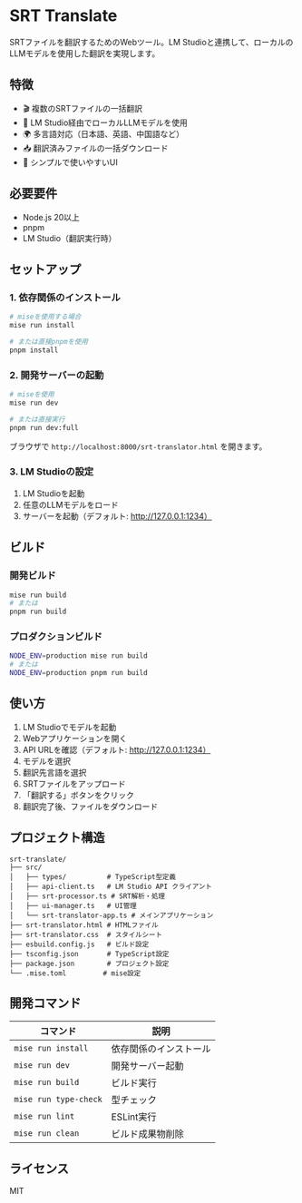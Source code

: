 # SRT Translate

SRTファイルを翻訳するためのWebツール。LM Studioと連携して、ローカルのLLMモデルを使用した翻訳を実現します。

## 特徴

- 🎬 複数のSRTファイルの一括翻訳
- 🤖 LM Studio経由でローカルLLMモデルを使用
- 🌍 多言語対応（日本語、英語、中国語など）
- 📥 翻訳済みファイルの一括ダウンロード
- 🎨 シンプルで使いやすいUI

## 必要要件

- Node.js 20以上
- pnpm
- LM Studio（翻訳実行時）

## セットアップ

### 1. 依存関係のインストール

```bash
# miseを使用する場合
mise run install

# または直接pnpmを使用
pnpm install
```

### 2. 開発サーバーの起動

```bash
# miseを使用
mise run dev

# または直接実行
pnpm run dev:full
```

ブラウザで `http://localhost:8000/srt-translator.html` を開きます。

### 3. LM Studioの設定

1. LM Studioを起動
2. 任意のLLMモデルをロード
3. サーバーを起動（デフォルト: http://127.0.0.1:1234）

## ビルド

### 開発ビルド

```bash
mise run build
# または
pnpm run build
```

### プロダクションビルド

```bash
NODE_ENV=production mise run build
# または
NODE_ENV=production pnpm run build
```

## 使い方

1. LM Studioでモデルを起動
2. Webアプリケーションを開く
3. API URLを確認（デフォルト: http://127.0.0.1:1234）
4. モデルを選択
5. 翻訳先言語を選択
6. SRTファイルをアップロード
7. 「翻訳する」ボタンをクリック
8. 翻訳完了後、ファイルをダウンロード

## プロジェクト構造

```
srt-translate/
├── src/
│   ├── types/          # TypeScript型定義
│   ├── api-client.ts   # LM Studio API クライアント
│   ├── srt-processor.ts # SRT解析・処理
│   ├── ui-manager.ts   # UI管理
│   └── srt-translator-app.ts # メインアプリケーション
├── srt-translator.html # HTMLファイル
├── srt-translator.css  # スタイルシート
├── esbuild.config.js   # ビルド設定
├── tsconfig.json       # TypeScript設定
├── package.json        # プロジェクト設定
└── .mise.toml         # mise設定
```

## 開発コマンド

| コマンド | 説明 |
|---------|------|
| `mise run install` | 依存関係のインストール |
| `mise run dev` | 開発サーバー起動 |
| `mise run build` | ビルド実行 |
| `mise run type-check` | 型チェック |
| `mise run lint` | ESLint実行 |
| `mise run clean` | ビルド成果物削除 |

## ライセンス

MIT